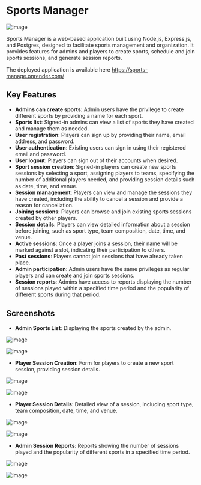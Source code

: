 # Sports Manager

![image](https://github.com/patelaryan7751/sports-manage/assets/59426397/bb649b5c-aac3-43d1-82a5-78016ca43326)

Sports Manager is a web-based application built using Node.js, Express.js, and Postgres, designed to facilitate sports management and organization. It provides features for admins and players to create sports, schedule and join sports sessions, and generate session reports.

The deployed application is available here https://sports-manage.onrender.com/

## Key Features

- **Admins can create sports**: Admin users have the privilege to create different sports by providing a name for each sport.
- **Sports list**: Signed-in admins can view a list of sports they have created and manage them as needed.
- **User registration**: Players can sign up by providing their name, email address, and password.
- **User authentication**: Existing users can sign in using their registered email and password.
- **User logout**: Players can sign out of their accounts when desired.
- **Sport session creation**: Signed-in players can create new sports sessions by selecting a sport, assigning players to teams, specifying the number of additional players needed, and providing session details such as date, time, and venue.
- **Session management**: Players can view and manage the sessions they have created, including the ability to cancel a session and provide a reason for cancellation.
- **Joining sessions**: Players can browse and join existing sports sessions created by other players.
- **Session details**: Players can view detailed information about a session before joining, such as sport type, team composition, date, time, and venue.
- **Active sessions**: Once a player joins a session, their name will be marked against a slot, indicating their participation to others.
- **Past sessions**: Players cannot join sessions that have already taken place.
- **Admin participation**: Admin users have the same privileges as regular players and can create and join sports sessions.
- **Session reports**: Admins have access to reports displaying the number of sessions played within a specified time period and the popularity of different sports during that period.

## Screenshots

- **Admin Sports List**: Displaying the sports created by the admin.

![image](https://github.com/patelaryan7751/sports-manage/assets/59426397/2eaef1a3-ca99-47d1-b727-3ca8732ab192)

![image](https://github.com/patelaryan7751/sports-manage/assets/59426397/28a037e0-bb72-4ddc-9526-4cf6fc14033e)

- **Player Session Creation**: Form for players to create a new sport session, providing session details.

![image](https://github.com/patelaryan7751/sports-manage/assets/59426397/f02b748e-112c-4bf1-a784-3cff413aae66)

![image](https://github.com/patelaryan7751/sports-manage/assets/59426397/a4f6ba2b-da8d-4330-b5ac-62be72ffe191)

- **Player Session Details**: Detailed view of a session, including sport type, team composition, date, time, and venue.

![image](https://github.com/patelaryan7751/sports-manage/assets/59426397/af2ed59f-12b5-4f47-a822-d53718bb846b)

![image](https://github.com/patelaryan7751/sports-manage/assets/59426397/4fb82c7e-ba3c-4f91-a226-3d374a022c5e)

- **Admin Session Reports**: Reports showing the number of sessions played and the popularity of different sports in a specified time period.

![image](https://github.com/patelaryan7751/sports-manage/assets/59426397/7002c712-11a9-4599-bf5d-a51cbfda06b9)

![image](https://github.com/patelaryan7751/sports-manage/assets/59426397/03b8586c-9067-4401-af74-b7c1ccf0166e)
